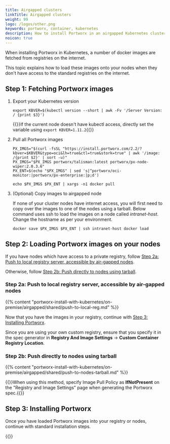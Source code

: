 ```yaml
---
title: Airgapped clusters
linkTitle: Airgapped clusters
weight: 99
logo: /logos/other.png
keywords: portworx, container, kubernetes
description: How to install Portworx in an airgapped Kubernetes cluster
noicon: true
---
```


When installing Portworx in Kubernetes, a number of docker images are fetched from registries on the internet.

This topic explains how to load these images onto your nodes when they don't have access to the standard registries on the internet.

## Step 1: Fetching Portworx images

1. Export your Kubernetes version

    ```text
    export KBVER=$(kubectl version --short | awk -Fv '/Server Version: / {print $3}')
    ```

    {{<info>}}If the current node doesn't have kubectl access, directly set the variable using `export KBVER=1.11.2`{{</info>}}

2. Pull all Portworx images

    ```text
    PX_IMGS="$(curl -fsSL "https://install.portworx.com/2.2/?kbver=$KBVER&type=oci&lh=true&ctl=true&stork=true" | awk '/image: /{print $2}' | sort -u)"
    PX_IMGS="$PX_IMGS portworx/talisman:latest portworx/px-node-wiper:2.0.3.6"
    PX_ENT=$(echo "$PX_IMGS" | sed 's|^portworx/oci-monitor:|portworx/px-enterprise:|p;d')

    echo $PX_IMGS $PX_ENT | xargs -n1 docker pull
    ```
3. (Optional) Copy images to airgapped node

    If none of your cluster nodes have internet access, you will first need to copy over the images to one of the nodes using a tarball. Below command uses ssh to load the images on a node called _intranet-host_. Change the hostname as per your environment.

    ```text
    docker save $PX_IMGS $PX_ENT | ssh intranet-host docker load
    ```

## Step 2: Loading Portworx images on your nodes

If you have nodes which have access to a private registry, follow [Step 2a: Push to local registry server, accessible by air-gapped nodes](#step-2a-push-to-local-registry-server-accessible-by-air-gapped-nodes).

Otherwise, follow [Step 2b: Push directly to nodes using tarball](#step-2b-push-directly-to-nodes-using-tarball).

### Step 2a: Push to local registry server, accessible by air-gapped nodes

{{% content "portworx-install-with-kubernetes/on-premise/airgapped/shared/push-to-local-reg.md" %}}

Now that you have the images in your registry, continue with [Step 3: Installing Portworx](#step-3-installing-portworx).

Since you are using your own custom registry, ensure that you specify it in the spec generator in **Registry And Image Settings** -> **Custom Container Registry Location**.

### Step 2b: Push directly to nodes using tarball

{{% content "portworx-install-with-kubernetes/on-premise/airgapped/shared/push-to-nodes-tarball.md" %}}

{{<info>}}When using this method, specify Image Pull Policy as **IfNotPresent** on the "Registry and Image Settings" page when generating the Portworx spec.{{</info>}}

## Step 3: Installing Portworx

Once you have loaded Portworx images into your registry or nodes, continue with standard installation steps.

{{<homelist series2="k8s-airgapped">}}
